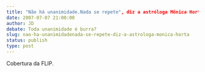 ```yaml
---
title: "Não há unanimidade.Nada se repete", diz a astróloga Mônica Horta
date: 2007-07-07 21:00:00
author: JD
debate: Toda unanimidade é burra?
slug: nao-ha-unanimidadenada-se-repete-diz-a-astrologa-monica-horta
status: publish 
type: post
---
```


  
Cobertura da FLIP.
